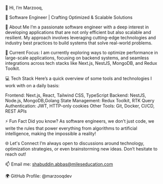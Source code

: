 👋 Hi, I’m Marzooq,

🚀 Software Engineer | Crafting Optimized & Scalable Solutions

👀 About Me
I’m a passionate software engineer with a deep interest in developing applications that are not only efficient but also scalable and resilient. My approach involves leveraging cutting-edge technologies and industry best practices to build systems that solve real-world problems.

🌱 Current Focus:
I am currently exploring ways to optimize performance in large-scale applications, focusing on backend systems,  and seamless integrations across tech stacks like Next.js, NestJS, MongoDB, and Redux Toolkit.

💻 Tech Stack
Here’s a quick overview of some tools and technologies I work with on a daily basis:

Frontend: Next.js, React, Tailwind CSS, TypeScript
Backend: NestJS, Node.js, MongoDB,Golang
State Management: Redux Toolkit, RTK Query
Authentication: JWT, HTTP-only cookies
Other Tools: Git, Docker, CI/CD, REST APIs


⚡ Fun Fact
Did you know? As software engineers, we don’t just code, we write the rules that power everything from algorithms to artificial intelligence, making the impossible a reality!

🌐 Let's Connect
I’m always open to discussions around technology, optimization strategies, or even brainstorming new ideas. Don’t hesitate to reach out!

📫 Email me: shabuddin.abbas@mileseducation.com

🌍 GitHub Profile: @marzooqdev
